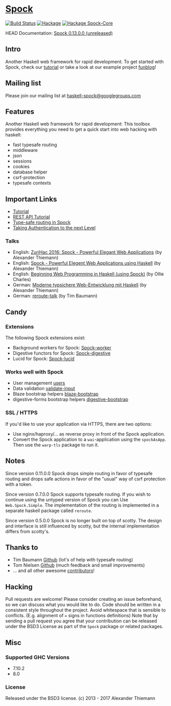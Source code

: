 [Spock](https://www.spock.li)
=====

[![Build Status](https://travis-ci.org/agrafix/Spock.svg)](https://travis-ci.org/agrafix/Spock)
[![Hackage](https://img.shields.io/hackage/v/Spock.svg)](http://hackage.haskell.org/package/Spock)
[![Hackage Spock-Core](https://img.shields.io/hackage/v/Spock-core.svg)](http://hackage.haskell.org/package/Spock-core)

HEAD Documentation: [Spock 0.13.0.0 (unreleased)](https://spockdocs.s3.eu-central-1.amazonaws.com/Spock-0.13.0.0/Web-Spock.html)

## Intro

Another Haskell web framework for rapid development. To get started with Spock, check our [tutorial](https://www.spock.li/tutorial/)
or take a look at our example project [funblog](https://github.com/agrafix/funblog)!

## Mailing list

Please join our mailing list at haskell-spock@googlegroups.com

## Features

Another Haskell web framework for rapid development: This toolbox provides
everything you need to get a quick start into web hacking with haskell:

* fast typesafe routing
* middleware
* json
* sessions
* cookies
* database helper
* csrf-protection
* typesafe contexts

## Important Links

* [Tutorial](https://www.spock.li/tutorial/)
* [REST API Tutorial](https://www.spock.li/tutorials/rest-api)
* [Type-safe routing in Spock](https://www.spock.li/2015/04/19/type-safe_routing.html)
* [Taking Authentication to the next Level](https://www.spock.li/2015/08/23/taking_authentication_to_the_next_level.html)

### Talks

* English: [ZuriHac 2016: Spock - Powerful Elegant Web Applications](https://www.youtube.com/watch?v=-b-Oz6y-n_Y) (by Alexander Thiemann)
* English: [Spock - Powerful Elegent Web Applications using Haskell](https://www.youtube.com/watch?v=kNqsOBrCbLo) (by Alexander Thiemann)
* English: [Beginning Web Programming in Haskell (using Spock)](https://www.youtube.com/watch?v=GobPiGL9jJ4) (by Ollie Charles)
* German: [Moderne typsichere Web-Entwicklung mit Haskell](https://dl.dropboxusercontent.com/u/15078797/talks/typesafe-webdev-2015.pdf) (by Alexander Thiemann)
* German: [reroute-talk](https://github.com/timjb/reroute-talk) (by Tim Baumann)

## Candy

### Extensions

The following Spock extensions exist:

* Background workers for Spock: [Spock-worker](http://hackage.haskell.org/package/Spock-worker)
* Digestive functors for Spock: [Spock-digestive](http://hackage.haskell.org/package/Spock-digestive)
* Lucid for Spock: [Spock-lucid](http://hackage.haskell.org/package/Spock-lucid)

### Works well with Spock

* User management [users](http://hackage.haskell.org/package/users)
* Data validation [validate-input](http://hackage.haskell.org/package/validate-input)
* Blaze bootstrap helpers [blaze-bootstrap](http://hackage.haskell.org/package/blaze-bootstrap)
* digestive-forms bootstrap helpers [digestive-bootstrap](http://hackage.haskell.org/package/digestive-bootstrap)

### SSL / HTTPS

If you'd like to use your application via HTTPS, there are two options:

* Use nginx/haproxy/... as reverse proxy in front of the Spock application.
* Convert the Spock application to a `wai`-application using the `spockAsApp`. Then use the `warp-tls` package to run it.

## Notes

Since version 0.11.0.0 Spock drops simple routing in favor of typesafe routing and drops safe actions in favor of the "usual" way of csrf protection with a token.

Since version 0.7.0.0 Spock supports typesafe routing. If you wish to continue using the untyped version of Spock you can Use `Web.Spock.Simple`. The implementation of the routing is implemented in a separate haskell package called `reroute`.

Since version 0.5.0.0 Spock is no longer built on top of scotty. The
design and interface is still influenced by scotty, but the internal
implementation differs from scotty's.

## Thanks to

* Tim Baumann [Github](https://github.com/timjb) (lot's of help with typesafe routing)
* Tom Nielsen [Github](https://github.com/glutamate)  (much feedback and small improvements)
* ... and all other awesome [contributors](https://github.com/agrafix/Spock/graphs/contributors)!

## Hacking

Pull requests are welcome! Please consider creating an issue beforehand, so we can discuss what you would like to do. Code should be written in a consistent style throughout the project. Avoid whitespace that is sensible to conflicts. (E.g. alignment of `=` signs in functions definitions) Note that by sending a pull request you agree that your contribution can be released under the BSD3 License as part of the `Spock` package or related packages.


## Misc

### Supported GHC Versions

* 7.10.2
* 8.0

### License

Released under the BSD3 license.
(c) 2013 - 2017 Alexander Thiemann
